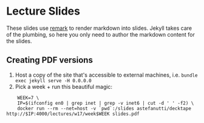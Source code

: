 Lecture Slides
==============

These slides use [remark](https://github.com/gnab/remark) to render markdown
into slides. Jekyll takes care of the plumbing, so here you only need to author
the markdown content for the slides.


Creating PDF versions
---------------------

1. Host a copy of the site that's accessible to external machines, i.e. `bundle exec jekyll serve -H 0.0.0.0`
1. Pick a week + run this beautiful magic:

```
    WEEK=7 \
    IP=$(ifconfig en0 | grep inet | grep -v inet6 | cut -d ' ' -f2) \
    docker run --rm --net=host -v `pwd`:/slides astefanutti/decktape http://$IP:4000/lectures/w17/week$WEEK slides.pdf
```
